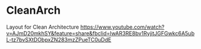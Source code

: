# CleanArch
Layout for Clean Architecture
https://www.youtube.com/watch?v=AJmD20mkhSY&feature=share&fbclid=IwAR3RE8bv1RyjitJGFGwkc6A5ubL-tz7bvSXtDObpxZN283mzZPueTC0uDdE
